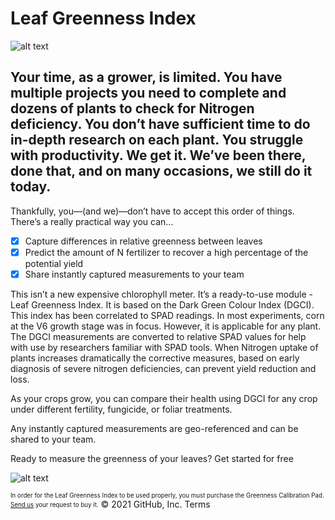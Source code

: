# Leaf Greenness Index
![alt text](https://github.com/petiole-ltd/toolbox-md/blob/main/green-colour-index.jpg)
## Your time, as a grower, is limited. You have multiple projects you need to complete and dozens of plants to check for Nitrogen deficiency. You don’t have sufficient time to do in-depth research on each plant. You struggle with productivity. We get it. We’ve been there, done that, and on many occasions, we still do it today.

Thankfully, you—(and we)—don’t have to accept this order of things. 
There’s a really practical way you can…
- [x] Capture differences in relative greenness between leaves
- [x] Predict the amount of N fertilizer to recover a high percentage of the potential yield
- [x] Share instantly captured measurements to your team

This isn’t a new expensive chlorophyll meter.
It’s a ready-to-use module - Leaf Greenness Index. It is based on the Dark Green Colour Index (DGCI). This index has been correlated to SPAD readings. In most experiments, corn at the V6 growth stage was in focus. However, it is applicable for any plant. 
The DGCI measurements are converted to relative SPAD values for help with use by researchers familiar with SPAD tools.  When Nitrogen uptake of plants increases dramatically the corrective measures, based on early diagnosis of severe nitrogen deficiencies, can prevent yield reduction and loss.

As your crops grow, you can compare their health using DGCI for any crop under different fertility, fungicide, or foliar treatments. 

Any instantly captured measurements are geo-referenced and can be shared to your team.

Ready to measure the greenness of your leaves? Get started for free

![alt text](https://github.com/petiole-ltd/toolbox-md/blob/main/colour-measurement.jpg)

<sub><sup>In order for the Leaf Greenness Index to be used properly, you must purchase the Greenness Calibration Pad. [Send us](mailto:support@petioleapp.com) your request to buy it.</sub></sup>
© 2021 GitHub, Inc.
Terms
